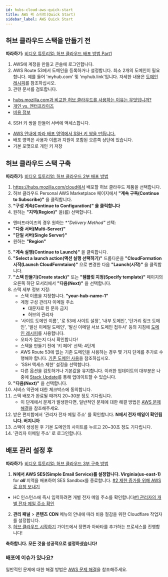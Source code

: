 ```yaml
---
id: hubs-cloud-aws-quick-start
title: AWS 퀵 스타트(Quick Start)
sidebar_label: AWS Quick Start
---
```


## 허브 클라우드 스택을 만들기 전

**따라하기:** [비디오 튜토리얼: 허브 클라우드 배포 방법 Part1](https://www.youtube.com/watch?v=2K7P8jFyHNc)

1. AWS에 계정을 만들고 콘솔에 로그인합니다.
2. AWS Route 53에서 도메인을 등록하거나 설정합니다. 최소 2개의 도메인이 필요합니다. 예를 들어 'myhub.com' 및 'myhub.link'입니다. 
   자세한 내용은 [도메인 레시피](hubs-cloud-aws-domain-recipes.md)를 참조하십시오.
3. 관련 문서를 검토합니다.
- [hubs.mozilla.com과 비교한 허브 클라우드를 사용하는 이유는 무엇입니까?](hubs-cloud-faq.md#why-use-hubs-cloud-vs-hubsmozillacom)
- [개인 vs. 엔터프라이즈](hubs-cloud-faq.md#personal-vs-enterprise)
- [비용 정보](hubs-cloud-aws-costs.md)
4. SSH 키 쌍을 만들어 서버에 액세스합니다.
- [AWS 안내에 따라 배포 영역에서 SSH 키 쌍을 만듭니다.](https://docs.aws.amazon.com/AWSEC2/latest/UserGuide/ec2-key-pairs.html#having-ec2-create-your-key-pair)
- 배포 영역은 사용자 이름과 지원이 포함된 오른쪽 상단에 있습니다.
- 기본 포맷으로 개인 키 저장

## 허브 클라우드 스택 구축

**따라하기:** [비디오 튜토리얼: 허브 클라우드 2부 배포 방법](https://www.youtube.com/watch?v=W0erzlDpo0U)

1. https://hubs.mozilla.com/cloud에서 배포할 허브 클라우드 제품을 선택합니다.
2. 허브 클라우드 Personal AWS Marketplace 페이지에서 **"계속 구독(Continue to Subscribe)"** 을 클릭합니다.
3. **"구성 계속(Continue to Configuration)" 을 클릭합니다**
4. 원하는 **"지역(Region)"** 을(를) 선택합니다.
- 엔터프라이즈의 경우 원하는 **"Delivery Method"* 선택:
- **"다중 서버(Multi-Server)"**
- **"단일 서버(Single Server)"**
- 원하는 **"Region"**
5. **"계속 실행(Continue to Launch)"** 을 클릭합니다.
6. **"Select a launch action(액션 실행 선택하기)"** 드롭다운을 **"CloudFormation 시작(Launch CloudFormtaion)"** 으로 변경한 다음 **"Launch(시작)"** 을 클릭합니다.
7. **"스택 만들기(Create stack)"** 또는 **"템플릿 지정(Specify template)"** 페이지의 오른쪽 하단 모서리에서 **"다음(Next)"** 을 선택합니다.
8. 스택 세부 정보 지정:
    - 스택 이름을 지정합니다. **"your-hub-name-1"**
    - 계정 구성 관리자 이메일 주소
        - 대문자로 된 문자 금지
        - 허브의 관리자
    - '사이트 도메인 이름', '로 53에 사이트 설정', '내부 도메인', '단거리 링크 도메인', '발신 이메일 도메인', '발신 이메일 서브 도메인 접두사' 등의 지침에 [도메인 레시피](hubs-cloud-aws-domain-recipes.md)를 사용합니다.
    - 오타가 없는지 다시 확인합니다!
    - 스택을 만들기 전에 '키 페어' 선택: 4단계
    - AWS Route 53에 없는 기존 도메인을 사용하는 경우 몇 가지 단계를 추가로 수행해야 합니다.
      [기존 도메인 사용](hubs-cloud-aws-existing-domain.md)을 참조하십시오.
    - 'SSH 액세스 제한' 설정을 선택합니다.
    - 다른 옵션을 검토하거나 기본값을 유지합니다.
      이러한 업데이트의 대부분은 나중에 [Stack Update](hubs-cloud-aws-updating-the-stack.md)를 통해 업데이트할 수 있습니다.
9. **"다음(Next)"** 을 선택합니다.
10. 서비스 약관에 대한 체크박스에 동의합니다.
11. 스택 배포가 완료될 때까지 20~30분 정도 기다립니다.
    - 이 단계에서 문제가 발생한다면, 일반적인 문제에 대한 해결 방법은 [AWS 문제 해결](hubs-cloud-aws-troubleshooting.md)을 참조해주세요.
12. 받은 편지함에서 '관리자 전자 메일 주소' 를 확인합니다. **N에서 전자 메일이 확인됩니다. 버지니아**
13. 스택이 생성된 후 기본 도메인의 사이트를 누르고 20~30초 정도 기다립니다.
14. '관리자 이메일 주소' 로 로그인합니다.

## 배포 관리 설정 후

**따라하기:** [비디오 튜토리얼: 허브 클라우드 3부 구축 방법](https://www.youtube.com/watch?v=nQ85L_EeJOk)

1. **N에서 AWS SES(Simple Email Service)를 설정합니다. Virginia(us-east-1)** for **_all_** 지역을 배포하여 SES Sandbox를 종료합니다.
   [#2 제한 증가를 위해 AWS로 요청 보내기](hubs-cloud-aws-troubleshooting.md#youre-in-the-aws-sandbox-and-people-dont-receive-magic-link-emails)
- HC 인스턴스에 즉시 입력하려면 개별 전자 메일 주소를 확인합니다[#1 관리자의 개별 전자 메일 주소 확인](hubs-cloud-aws-troubleshooting.md#youre-in-the-aws-sandbox-and-people-dont-receive-magic-link-emails)
2. **관리 패널** > **콘텐츠 CDN** 메뉴의 안내에 따라 비용 절감을 위한 Cloudflare 작업자를 설정합니다.
3. [허브 클라우드 시작하기](hubs-cloud-getting-started.md) 가이드에서 장면과 아바타를 추가하는 프로세스를 진행합니다!

**축하합니다. 모든 것을 성공적으로 설정하셨습니다!**

### 배포에 이슈가 있나요?

일반적인 문제에 대한 해결 방법은 [AWS 문제 해결](hubs-cloud-aws-troubleshooting.md)을 참조해주세요.